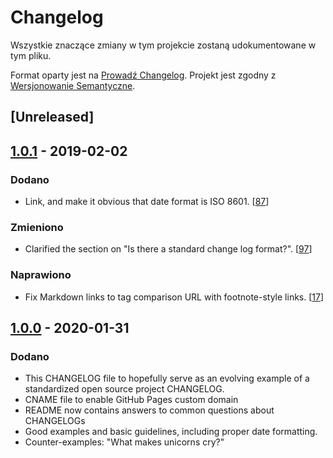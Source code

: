 
# Changelog

Wszystkie znaczące zmiany w tym projekcie zostaną udokumentowane w tym pliku.

Format oparty jest na [Prowadź Changelog](https://keepachangelog.com/pl/1.0.0/).
Projekt jest zgodny z [Wersjonowanie Semantyczne](https://semver.org/spec/v2.0.0.html).

## [Unreleased]

## [1.0.1] - 2019-02-02

### Dodano

- Link, and make it obvious that date format is ISO 8601. [[87](https://trello.com/c/IHlHFONs)]

### Zmieniono
 
- Clarified the section on "Is there a standard change log format?". [[97](https://trello.com/c/IHlHFONs)]

### Naprawiono

- Fix Markdown links to tag comparison URL with footnote-style links. [[17](https://trello.com/c/IHlHFONs)]

## [1.0.0] - 2020-01-31

### Dodano

- This CHANGELOG file to hopefully serve as an evolving example of a
  standardized open source project CHANGELOG.
- CNAME file to enable GitHub Pages custom domain
- README now contains answers to common questions about CHANGELOGs
- Good examples and basic guidelines, including proper date formatting.
- Counter-examples: "What makes unicorns cry?"


[1.0.1]: https://github.com/olivierlacan/keep-a-changelog/compare/v0.3.0...v1.0.0
[1.0.0]: #
